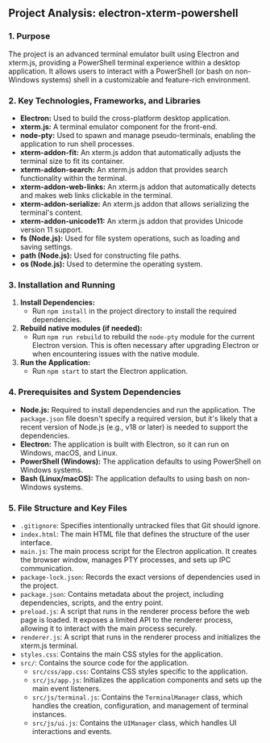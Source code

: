 ## Project Analysis: electron-xterm-powershell

### 1. Purpose
The project is an advanced terminal emulator built using Electron and xterm.js, providing a PowerShell terminal experience within a desktop application. It allows users to interact with a PowerShell (or bash on non-Windows systems) shell in a customizable and feature-rich environment.

### 2. Key Technologies, Frameworks, and Libraries
*   **Electron:** Used to build the cross-platform desktop application.
*   **xterm.js:** A terminal emulator component for the front-end.
*   **node-pty:** Used to spawn and manage pseudo-terminals, enabling the application to run shell processes.
*   **xterm-addon-fit:** An xterm.js addon that automatically adjusts the terminal size to fit its container.
*   **xterm-addon-search:** An xterm.js addon that provides search functionality within the terminal.
*   **xterm-addon-web-links:** An xterm.js addon that automatically detects and makes web links clickable in the terminal.
*   **xterm-addon-serialize:** An xterm.js addon that allows serializing the terminal's content.
*   **xterm-addon-unicode11:** An xterm.js addon that provides Unicode version 11 support.
*   **fs (Node.js):** Used for file system operations, such as loading and saving settings.
*   **path (Node.js):** Used for constructing file paths.
*   **os (Node.js):** Used to determine the operating system.

### 3. Installation and Running
1.  **Install Dependencies:**
    *   Run `npm install` in the project directory to install the required dependencies.
2.  **Rebuild native modules (if needed):**
    *   Run `npm run rebuild` to rebuild the `node-pty` module for the current Electron version. This is often necessary after upgrading Electron or when encountering issues with the native module.
3.  **Run the Application:**
    *   Run `npm start` to start the Electron application.

### 4. Prerequisites and System Dependencies
*   **Node.js:** Required to install dependencies and run the application. The `package.json` file doesn't specify a required version, but it's likely that a recent version of Node.js (e.g., v18 or later) is needed to support the dependencies.
*   **Electron:** The application is built with Electron, so it can run on Windows, macOS, and Linux.
*   **PowerShell (Windows):** The application defaults to using PowerShell on Windows systems.
*   **Bash (Linux/macOS):** The application defaults to using bash on non-Windows systems.

### 5. File Structure and Key Files
*   `.gitignore`: Specifies intentionally untracked files that Git should ignore.
*   `index.html`: The main HTML file that defines the structure of the user interface.
*   `main.js`: The main process script for the Electron application. It creates the browser window, manages PTY processes, and sets up IPC communication.
*   `package-lock.json`: Records the exact versions of dependencies used in the project.
*   `package.json`: Contains metadata about the project, including dependencies, scripts, and the entry point.
*   `preload.js`: A script that runs in the renderer process before the web page is loaded. It exposes a limited API to the renderer process, allowing it to interact with the main process securely.
*   `renderer.js`: A script that runs in the renderer process and initializes the xterm.js terminal.
*   `styles.css`: Contains the main CSS styles for the application.
*   `src/`: Contains the source code for the application.
    *   `src/css/app.css`: Contains CSS styles specific to the application.
    *   `src/js/app.js`: Initializes the application components and sets up the main event listeners.
    *   `src/js/terminal.js`: Contains the `TerminalManager` class, which handles the creation, configuration, and management of terminal instances.
    *   `src/js/ui.js`: Contains the `UIManager` class, which handles UI interactions and events.